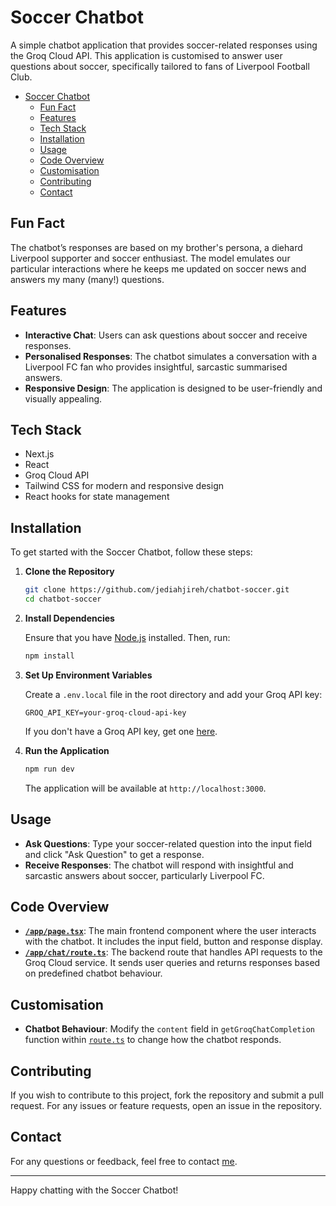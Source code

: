 # Soccer Chatbot

A simple chatbot application that provides soccer-related responses using the Groq Cloud API. This application is customised to answer user questions about soccer, specifically tailored to fans of Liverpool Football Club.

<!-- TOC -->

- [Soccer Chatbot](#soccer-chatbot)
  - [Fun Fact](#fun-fact)
  - [Features](#features)
  - [Tech Stack](#tech-stack)
  - [Installation](#installation)
  - [Usage](#usage)
  - [Code Overview](#code-overview)
  - [Customisation](#customisation)
  - [Contributing](#contributing)
  - [Contact](#contact)

## Fun Fact

The chatbot’s responses are based on my brother's persona, a diehard Liverpool supporter and soccer enthusiast. The model emulates our particular interactions where he keeps me updated on soccer news and answers my many (many!) questions.

## Features

- **Interactive Chat**: Users can ask questions about soccer and receive responses.
- **Personalised Responses**: The chatbot simulates a conversation with a Liverpool FC fan who provides insightful, sarcastic summarised answers.
- **Responsive Design**: The application is designed to be user-friendly and visually appealing.

## Tech Stack

- Next.js
- React
- Groq Cloud API
- Tailwind CSS for modern and responsive design
- React hooks for state management

## Installation

To get started with the Soccer Chatbot, follow these steps:

1. **Clone the Repository**

   ```zsh
   git clone https://github.com/jediahjireh/chatbot-soccer.git
   cd chatbot-soccer
   ```

2. **Install Dependencies**

   Ensure that you have [Node.js](https://nodejs.org/) installed. Then, run:

   ```zsh
   npm install
   ```

3. **Set Up Environment Variables**

   Create a `.env.local` file in the root directory and add your Groq API key:

   ```env
   GROQ_API_KEY=your-groq-cloud-api-key
   ```

   If you don't have a Groq API key, get one [here](https://console.groq.com/keys).

4. **Run the Application**

   ```zsh
   npm run dev
   ```

   The application will be available at `http://localhost:3000`.

## Usage

- **Ask Questions**: Type your soccer-related question into the input field and click "Ask Question" to get a response.
- **Receive Responses**: The chatbot will respond with insightful and sarcastic answers about soccer, particularly Liverpool FC.

## Code Overview

- **[`/app/page.tsx`](/app/page.tsx)**: The main frontend component where the user interacts with the chatbot. It includes the input field, button and response display.
- **[`/app/chat/route.ts`](/app/chat/route.ts)**: The backend route that handles API requests to the Groq Cloud service. It sends user queries and returns responses based on predefined chatbot behaviour.

## Customisation

- **Chatbot Behaviour**: Modify the `content` field in `getGroqChatCompletion` function within [`route.ts`](/app/chat/route.ts) to change how the chatbot responds.

## Contributing

If you wish to contribute to this project, fork the repository and submit a pull request. For any issues or feature requests, open an issue in the repository.

## Contact

For any questions or feedback, feel free to contact [me](mailto:jediahnaicker@gmail.com).

---

Happy chatting with the Soccer Chatbot!
